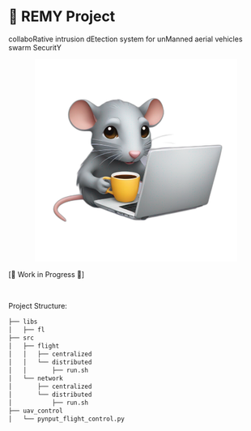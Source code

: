 # 🐀 REMY Project
collaboRative intrusion dEtection system for unManned aerial vehicles swarm SecuritY

<p align="center">
  <img src="https://github.com/silvamleandro/remy-project/blob/main/imgs/remy_work.png" width="400">
</p>

[🚧 Work in Progress 🚧]

<br>

Project Structure:
```
├── libs
│   ├── fl
├── src
│   ├── flight
│   │   ├── centralized
│   │   └── distributed
│   │       ├── run.sh
│   └── network
│       ├── centralized
│       └── distributed
│           ├── run.sh
├── uav_control
│   └── pynput_flight_control.py
```
